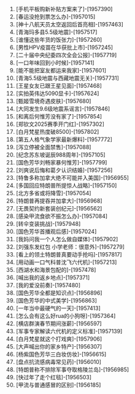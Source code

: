 
1. [手机平板购新补贴方案来了]-[1957390]
1. [春运没抢到票怎么办]-[1957015]
1. [神十八航天员太空返回后首亮相]-[1957463]
1. [青海玛多县5.5级地震]-[1957517]
1. [谁懂这些年货的饭张力]-[1957260]
1. [男性HPV疫苗在华获批上市]-[1957245]
1. [二十届中央纪委四次全会公报]-[1957719]
1. [一口年味回到小时候]-[1957141]
1. [能不能把室友都运来我家]-[1957601]
1. [青海5.5级地震与西藏地震无关]-[1957731]
1. [王星女友已跟王星见面]-[1957468]
1. [实拍英伟达5090显卡]-[1957624]
1. [甄姬雪境奇遇皮肤]-[1957680]
1. [大同发生9.6级地震系谣言]-[1957846]
1. [和离后何惟芳没有家了]-[1957854]
1. [郑钦文2025赛季开门红]-[1957302]
1. [白月梵星热度破8500]-[1957802]
1. [第五人格气象学家最新爆料]-[1957772]
1. [泻立停被全面禁售]-[1957088]
1. [纪念苏东坡诞辰988周年]-[1957105]
1. [国色芳华刘畅家暴何惟芳]-[1957799]
1. [刘爽说后悔和葛夕认识结婚]-[1957256]
1. [特鲁多称加拿大绝不可能并入美国]-[1956955]
1. [多国回应特朗普所提惊人战略]-[1957150]
1. [北方多省或将降雪]-[1957054]
1. [特朗普再提吞并加拿大]-[1956968]
1. [无畏契约新套装创纪元]-[1956562]
1. [感染甲流食欲不振怎么办]-[1957084]
1. [转伞变装挑战]-[1957948]
1. [国色芳华首播观后感]-[1957024]
1. [我妈问我一个人怎么做自媒体]-[1957902]
1. [刘强东发红包 小学老师：很意外]-[1957279]
1. [看上的领土特朗普真要动手抢吗]-[1957817]
1. [用动画一口气科普沈飞六代机]-[1957213]
1. [西湖水和海景包配的]-[1957478]
1. [喊出我的返乡地点]-[1957371]
1. [我的爱没前奏]-[1957480]
1. [国色芳华全都是知识点]-[1956896]
1. [国色芳华的中式美学]-[1956863]
1. [一年当中最硬气的一天]-[1957413]
1. [怎么会有这么好rua的小狗呀]-[1957364]
1. [横店群演春节期间涨薪]-[1956597]
1. [军事专家解读六代机的定义标准]-[1957139]
1. [白月梵星就这个打戏爽]-[1957906]
1. [大声喊出你的家乡特产]-[1956307]
1. [杨紫国色芳华三白妆仿妆]-[1956615]
1. [盘点抗流感病毒常见药]-[1956010]
1. [特朗普称不排除军事夺取格陵兰岛]-[1956985]
1. [快过年了走个红毯]-[1956503]
1. [甲流与普通感冒的区别]-[1956185]